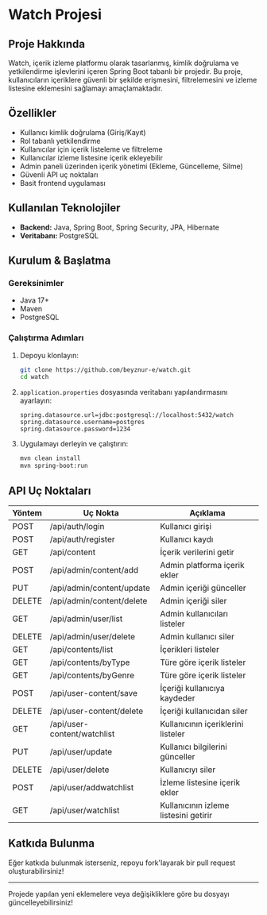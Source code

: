 # Watch Projesi

## Proje Hakkında
Watch, içerik izleme platformu olarak tasarlanmış, kimlik doğrulama ve yetkilendirme işlevlerini içeren Spring Boot tabanlı bir projedir. Bu proje, kullanıcıların içeriklere güvenli bir şekilde erişmesini, filtrelemesini ve izleme listesine eklemesini sağlamayı amaçlamaktadır.

## Özellikler
- Kullanıcı kimlik doğrulama (Giriş/Kayıt)
- Rol tabanlı yetkilendirme
- Kullanıcılar için içerik listeleme ve filtreleme
- Kullanıcılar izleme listesine içerik ekleyebilir
- Admin paneli üzerinden içerik yönetimi (Ekleme, Güncelleme, Silme)
- Güvenli API uç noktaları
- Basit frontend uygulaması

## Kullanılan Teknolojiler
- **Backend:** Java, Spring Boot, Spring Security, JPA, Hibernate
- **Veritabanı:** PostgreSQL 

## Kurulum & Başlatma
### Gereksinimler
- Java 17+
- Maven
- PostgreSQL

### Çalıştırma Adımları
1. Depoyu klonlayın:
   ```sh
   git clone https://github.com/beyznur-e/watch.git
   cd watch
   ```
2. `application.properties` dosyasında veritabanı yapılandırmasını ayarlayın:
   ```properties
   spring.datasource.url=jdbc:postgresql://localhost:5432/watch
   spring.datasource.username=postgres
   spring.datasource.password=1234
   ```
3. Uygulamayı derleyin ve çalıştırın:
   ```sh
   mvn clean install
   mvn spring-boot:run
   ```

## API Uç Noktaları
| Yöntem | Uç Nokta                      | Açıklama |
|--------|------------------------------|------------------------------|
| POST   | /api/auth/login              | Kullanıcı girişi            |
| POST   | /api/auth/register           | Kullanıcı kaydı             |
| GET    | /api/content                 | İçerik verilerini getir     |
| POST   | /api/admin/content/add       | Admin platforma içerik ekler |
| PUT    | /api/admin/content/update    | Admin içeriği günceller      |
| DELETE | /api/admin/content/delete    | Admin içeriği siler          |
| GET    | /api/admin/user/list         | Admin kullanıcıları listeler |
| DELETE | /api/admin/user/delete       | Admin kullanıcı siler        |
| GET    | /api/contents/list           | İçerikleri listeler         |
| GET    | /api/contents/byType         | Türe göre içerik listeler   |
| GET    | /api/contents/byGenre        | Türe göre içerik listeler   |
| POST   | /api/user-content/save       | İçeriği kullanıcıya kaydeder |
| DELETE | /api/user-content/delete     | İçeriği kullanıcıdan siler   |
| GET    | /api/user-content/watchlist  | Kullanıcının içeriklerini listeler |
| PUT    | /api/user/update             | Kullanıcı bilgilerini günceller |
| DELETE | /api/user/delete             | Kullanıcıyı siler           |
| POST   | /api/user/addwatchlist       | İzleme listesine içerik ekler |
| GET    | /api/user/watchlist          | Kullanıcının izleme listesini getirir |

## Katkıda Bulunma
Eğer katkıda bulunmak isterseniz, repoyu fork'layarak bir pull request oluşturabilirsiniz!

---
Projede yapılan yeni eklemelere veya değişikliklere göre bu dosyayı güncelleyebilirsiniz!


